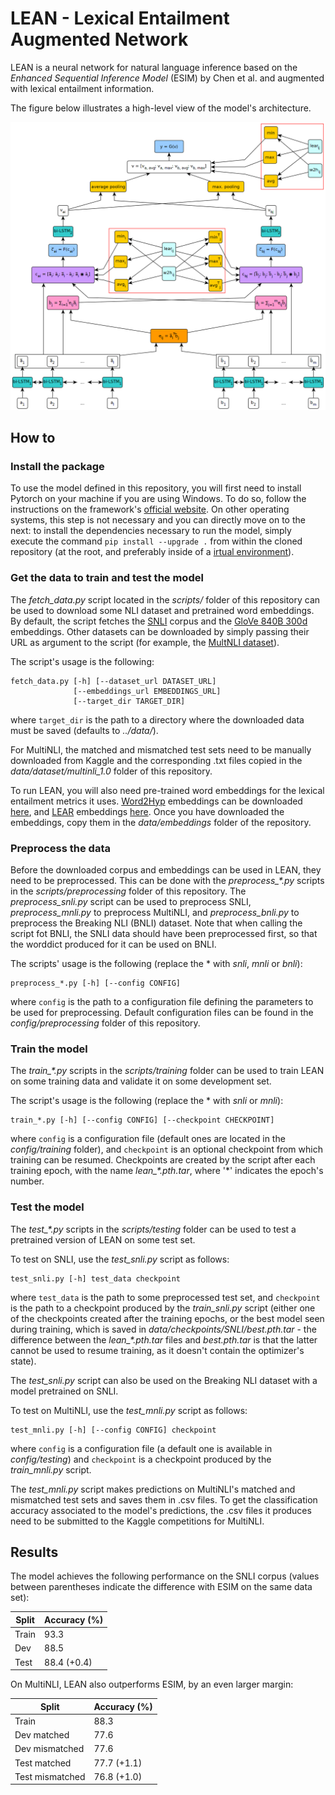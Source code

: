 # LEAN - Lexical Entailment Augmented Network

LEAN is a neural network for natural language inference based on the *Enhanced Sequential Inference Model* (ESIM) by Chen et al. and augmented with lexical entailment information.

The figure below illustrates a high-level view of the model's architecture.

![alt-text](./lean.png)

## How to

### Install the package
To use the model defined in this repository, you will first need to install Pytorch on your machine if you are using Windows. To do so, follow the instructions on the framework's [official website](https://pytorch.org/). On other operating systems, this step is not necessary and you can directly move on to the next: to install the dependencies necessary to run the model, simply execute the command `pip install --upgrade .` from within the cloned repository (at the root, and preferably inside of a [irtual environment](https://docs.python.org/3/library/venv.html)).

### Get the data to train and test the model
The *fetch_data.py* script located in the *scripts/* folder of this repository can be used to download some NLI dataset and
pretrained word embeddings. By default, the script fetches the [SNLI](https://nlp.stanford.edu/projects/snli/) corpus and
the [GloVe 840B 300d](https://nlp.stanford.edu/projects/glove/) embeddings. Other datasets can be downloaded by simply passing
their URL as argument to the script (for example, the [MultNLI dataset](https://www.nyu.edu/projects/bowman/multinli/)).

The script's usage is the following:
```
fetch_data.py [-h] [--dataset_url DATASET_URL]
              [--embeddings_url EMBEDDINGS_URL]
              [--target_dir TARGET_DIR]
```
where `target_dir` is the path to a directory where the downloaded data must be saved (defaults to *../data/*).

For MultiNLI, the matched and mismatched test sets need to be manually downloaded from Kaggle and the corresponding .txt files 
copied in the *data/dataset/multinli_1.0* folder of this repository.

To run LEAN, you will also need pre-trained word embeddings for the lexical entailment metrics it uses. [Word2Hyp](https://pdfs.semanticscholar.org/5cdf/f3d7a73d1e0d4a33e11e6ac2eeb57754e4a1.pdf) embeddings can be downloaded [here](), and [LEAR](https://www.aclweb.org/anthology/N18-1103) embeddings [here](). Once you have downloaded the embeddings, copy them in the *data/embeddings* folder of the repository.

### Preprocess the data
Before the downloaded corpus and embeddings can be used in LEAN, they need to be preprocessed. This can be done with
the *preprocess_\*.py* scripts in the *scripts/preprocessing* folder of this repository. The *preprocess_snli.py* script can be 
used to preprocess SNLI, *preprocess_mnli.py* to preprocess MultiNLI, and *preprocess_bnli.py* to preprocess the Breaking NLI 
(BNLI) dataset. Note that when calling the script fot BNLI, the SNLI data should have been preprocessed first, so that the 
worddict produced for it can be used on BNLI.

The scripts' usage is the following (replace the \* with *snli*, *mnli* or *bnli*):
```
preprocess_*.py [-h] [--config CONFIG]
```
where `config` is the path to a configuration file defining the parameters to be used for preprocessing. Default 
configuration files can be found in the *config/preprocessing* folder of this repository.

### Train the model
The *train_\*.py* scripts in the *scripts/training* folder can be used to train LEAN on some training data and 
validate it on some development set.

The script's usage is the following (replace the \* with *snli* or *mnli*):
```
train_*.py [-h] [--config CONFIG] [--checkpoint CHECKPOINT]
```
where `config` is a configuration file (default ones are located in the *config/training* folder), and `checkpoint` is an 
optional checkpoint from which training can be resumed. Checkpoints are created by the script after each training epoch, with 
the name *lean_\*.pth.tar*, where '\*' indicates the epoch's number.

### Test the model
The *test_\*.py* scripts in the *scripts/testing* folder can be used to test a pretrained version of LEAN on some test set.

To test on SNLI, use the *test_snli.py* script as follows:
```
test_snli.py [-h] test_data checkpoint
```
where `test_data` is the path to some preprocessed test set, and `checkpoint` is the path to a checkpoint produced by the 
*train_snli.py* script (either one of the checkpoints created after the training epochs, or the best model seen during 
training, which is saved in *data/checkpoints/SNLI/best.pth.tar* - the difference between the *lean_\*.pth.tar* files and 
*best.pth.tar* is that the latter cannot be used to resume training, as it doesn't contain the optimizer's state).

The *test_snli.py* script can also be used on the Breaking NLI dataset with a model pretrained on SNLI.

To test on MultiNLI, use the *test_mnli.py* script as follows:
```
test_mnli.py [-h] [--config CONFIG] checkpoint
```
where `config` is a configuration file (a default one is available in *config/testing*) and `checkpoint` is a checkpoint 
produced by the *train_mnli.py* script.

The *test_mnli.py* script makes predictions on MultiNLI's matched and mismatched test sets and saves them in .csv files.
To get the classification accuracy associated to the model's predictions, the .csv files it produces need to be submitted
to the Kaggle competitions for MultiNLI.

## Results
The model achieves the following performance on the SNLI corpus (values between parentheses indicate the difference with ESIM on the same data set):

| Split | Accuracy (%)    |
|-------|-----------------|
| Train |     93.3        |
| Dev   |     88.5        |
| Test  |     88.4 (+0.4) |

On MultiNLI, LEAN also outperforms ESIM, by an even larger margin:

| Split           | Accuracy (%)    |
|-----------------|-----------------|
| Train           |     88.3        |
| Dev matched     |     77.6        |
| Dev mismatched  |     77.6        |
| Test matched    |     77.7 (+1.1) |
| Test mismatched |     76.8 (+1.0) |

